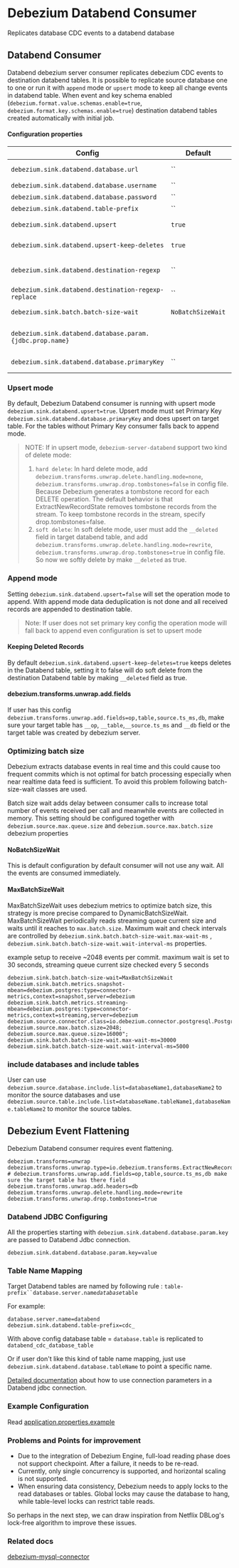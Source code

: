 # Debezium Databend Consumer

Replicates database CDC events to a databend database

## Databend Consumer

Databend debezium server consumer replicates debezium CDC events to destination databend tables. It is possible to
replicate source database one
to one or run it with `append` mode or `upsert` mode to keep all change events in databend table. When event and key
schema
enabled (`debezium.format.value.schemas.enable=true`, `debezium.format.key.schemas.enable=true`) destination databend
tables created automatically with initial job.

#### Configuration properties

| Config                                                   | Default           | Description                                                                                                                             |
|----------------------------------------------------------|-------------------|-----------------------------------------------------------------------------------------------------------------------------------------|
| `debezium.sink.databend.database.url`                    | ``                | Databend database jdbc url, example: jdbc:databend://localhost:8000.                                                                    |
| `debezium.sink.databend.database.username`               | ``                | Databend database user name.                                                                                                            |
| `debezium.sink.databend.database.password`               | ``                | Databend database user password.                                                                                                        |
| `debezium.sink.databend.table-prefix`                    | ``                | Prefix added to destination table names.                                                                                                |
| `debezium.sink.databend.upsert`                          | `true`            | Running upsert mode overwriting updated rows. explained below.                                                                          |
| `debezium.sink.databend.upsert-keep-deletes`             | `true`            | With upsert mode, keeps deleted rows in target table.                                                                                   |
| `debezium.sink.databend.destination-regexp`              | ``                | Regexp to modify destination table. With this its possible to map `table_ptt1`,`table_ptt2` to `table_combined`.                        |
| `debezium.sink.databend.destination-regexp-replace`      | ``                | Regexp Replace part to modify destination table                                                                                         |
| `debezium.sink.batch.batch-size-wait`                    | `NoBatchSizeWait` | Batch size wait strategy to optimize data files and upload interval. explained below.                                                   |
| `debezium.sink.databend.database.param.{jdbc.prop.name}` |                   | Additional jdbc connection config for destination database, example: ?ssl=true here use debezium.sink.databend.database.param.ssl=true. |
| `debezium.sink.databend.database.primaryKey`             | ``                | Databend Table priamryKey for upsert mode, if upsert is true, user must set this config                                                 |

### Upsert mode

By default, Debezium Databend consumer is running with upsert mode `debezium.sink.databend.upsert=true`.
Upsert mode must set Primary Key `debezium.sink.databend.database.primaryKey` and does upsert on target table. For the tables without
Primary Key consumer falls back to append mode.

> NOTE: If in upsert mode, `debezium-server-databend` support two kind of delete mode:
> 1. `hard delete`: In hard delete mode, add `debezium.transforms.unwrap.delete.handling.mode=none`, `debezium.transforms.unwrap.drop.tombstones=false` in config file. Because Debezium generates a tombstone record for each DELETE operation. The default behavior is that ExtractNewRecordState removes tombstone records from the stream. To keep tombstone records in the stream, specify drop.tombstones=false.
> 2. `soft delete`: In soft delete mode, user must add the `__deleted` field in target databend table, and add `debezium.transforms.unwrap.delete.handling.mode=rewrite`, `debezium.transforms.unwrap.drop.tombstones=true` in config file. So now we softly delete by make `__deleted` as true.

### Append mode

Setting `debezium.sink.databend.upsert=false` will set the operation mode to append. With append mode data deduplication is
not done and all received records are appended to destination table.
> Note: If user does not set primary key config the operation mode will fall back to append even configuration is set to upsert mode

#### Keeping Deleted Records

By default `debezium.sink.databend.upsert-keep-deletes=true` keeps deletes in the Databend table, setting it to false
will do soft delete from the destination Databend table by making `__deleted` field as true.

#### debezium.transforms.unwrap.add.fields

If user has this config `debezium.transforms.unwrap.add.fields=op,table,source.ts_ms,db`, make sure your target table has `__op`, `__table`,`__source.ts_ms` and `__db` field or the target table was created by debezium server.

### Optimizing batch size 

Debezium extracts database events in real time and this could cause too frequent commits which is not optimal for batch
processing especially when near realtime data feed is sufficient. To avoid this problem following batch-size-wait
classes are used.

Batch size wait adds delay between consumer calls to increase total number of events received per call and meanwhile
events are collected in memory.
This setting should be configured together with `debezium.source.max.queue.size` and `debezium.source.max.batch.size`
debezium properties


#### NoBatchSizeWait

This is default configuration by default consumer will not use any wait. All the events are consumed immediately.

#### MaxBatchSizeWait

MaxBatchSizeWait uses debezium metrics to optimize batch size, this strategy is more precise compared to
DynamicBatchSizeWait.
MaxBatchSizeWait periodically reads streaming queue current size and waits until it reaches to `max.batch.size`.
Maximum wait and check intervals are controlled by `debezium.sink.batch.batch-size-wait.max-wait-ms`
, `debezium.sink.batch.batch-size-wait.wait-interval-ms` properties.

example setup to receive ~2048 events per commit. maximum wait is set to 30 seconds, streaming queue current size
checked every 5 seconds

```properties
debezium.sink.batch.batch-size-wait=MaxBatchSizeWait
debezium.sink.batch.metrics.snapshot-mbean=debezium.postgres:type=connector-metrics,context=snapshot,server=debezium
debezium.sink.batch.metrics.streaming-mbean=debezium.postgres:type=connector-metrics,context=streaming,server=debezium
debezium.source.connector.class=io.debezium.connector.postgresql.PostgresConnector
debezium.source.max.batch.size=2048;
debezium.source.max.queue.size=16000";
debezium.sink.batch.batch-size-wait.max-wait-ms=30000
debezium.sink.batch.batch-size-wait.wait-interval-ms=5000
```
### include databases and include tables

User can use `debezium.source.database.include.list=databaseName1,databaseName2` to monitor the source databases and use `debezium.source.table.include.list=databaseName.tableName1,databaseName.tableName2` to monitor the source tables.

## Debezium Event Flattening

Debezium Databend consumer requires event flattening.

```properties
debezium.transforms=unwrap
debezium.transforms.unwrap.type=io.debezium.transforms.ExtractNewRecordState
# debezium.transforms.unwrap.add.fields=op,table,source.ts_ms,db make sure the target table has there field
debezium.transforms.unwrap.add.headers=db
debezium.transforms.unwrap.delete.handling.mode=rewrite
debezium.transforms.unwrap.drop.tombstones=true
```

### Databend JDBC Configuring

All the properties starting with `debezium.sink.databend.database.param.key` are passed to Databend Jdbc connection.

```properties
debezium.sink.databend.database.param.key=value
```

### Table Name Mapping

Target Databend tables are named by following rule : `table-prefix``database.server.name`_`database`_`table`

For example:

```properties
database.server.name=databend
debezium.sink.databend.table-prefix=cdc_
```

With above config database table = `database.table` is replicated to `databend_cdc_database_table`

Or if user don't like this kind of table name mapping, just use `debezium.sink.databend.database.tableName` to point a specific name.

[Detailed documentation](https://github.com/databendcloud/databend-jdbc/blob/main/docs/Connection.md) about how to use connection parameters in a Databend jdbc connection.

### Example Configuration

Read [application.properties.example](../debezium-server-databend-sink/src/main/resources/conf/application.properties.example)

### Problems and Points for improvement
- Due to the integration of Debezium Engine, full-load reading phase does not support checkpoint. After a failure, it needs to be re-read.
- Currently, only single concurrency is supported, and horizontal scaling is not supported.
- When ensuring data consistency, Debezium needs to apply locks to the read databases or tables. Global locks may cause the database to hang, while table-level locks can restrict table reads.

So perhaps in the next step, we can draw inspiration from Netflix DBLog's lock-free algorithm to improve these issues.

### Related docs

[debezium-mysql-connector](https://debezium.io/documentation/reference/2.0/connectors/mysql.html#mysql-property-table-include-list)